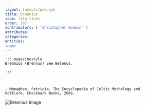 ```yaml
---
layout: layouts/pce.njk
title: Brennius
icon: file-lines
order: 307
contributors: [ 'Christopher Godwin' ]
attributes:
categories:
entities:
tags:
---
```

``` tab [group1:Info]
::: magazinestyle
Brennius (Brennus) See Belenus.

:::
```
``` tab [group1:Attributes]
```
``` tab [group1:Entities]
```
``` tab [group1:Sources]
- Monaghan, Patricia. The Encyclopedia of Celtic Mythology and Folklore. Checkmark Books, 2008.
```
![Brennius Image](['https://upload.wikimedia.org/wikipedia/commons/d/d4/Figure%2C_St_John%27s_Gate_%288659047690%29.jpg'])

